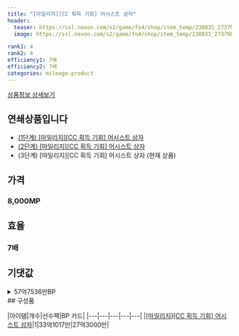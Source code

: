 ```yaml
---
title: "[마일리지][CC 획득 기회] 어시스트 상자"
header:
  teaser: https://ssl.nexon.com/s2/game/fo4/shop/item_temp/230831_2737NE39PA12/201704155.png
  image: https://ssl.nexon.com/s2/game/fo4/shop/item_temp/230831_2737NE39PA12/201704155.png

rank1: 4
rank2: 4
efficiency1: 7배
efficiency2: 7배
categories: mileage-product
---
```

[상품정보 상세보기](https://shop.fifaonline4.nexon.com/Shop/View?strPid=732573)
## 연쇄상품입니다
- [(1단계) [마일리지][CC 획득 기회] 어시스트 상자](/mileage-product/732571)
- [(2단계) [마일리지][CC 획득 기회] 어시스트 상자](/mileage-product/732572)
- (3단계) [마일리지][CC 획득 기회] 어시스트 상자 (현재 상품)


## 가격
### 8,000MP
## 효율
### 7배
## 기댓값
<details>
<summary>57억7536만BP</summary>
<div markdown="1">
- 선수팩 33억1017만BP
  - 수수료 쿠폰 40% 적용 시 31억7777만BP
  - 수수료 쿠폰 30% 적용 시 30억4536만BP
  - 수수료 쿠폰 20% 적용 시 29억1295만BP
- BP 카드 27억3000만BP

</div>
</details>
## 구성품

|아이템|개수|선수팩|BP 카드|
|---|---|---|---|---|
|[[마일리지][CC 획득 기회] 어시스트 상자](/box/7230)|1|33억1017만|27억3000만|
